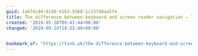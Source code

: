 ```yaml
---
guid: 1a674c84-01d0-41b3-9360-1c237d0aa5f4
title: The difference between keyboard and screen reader navigation – Tink
created: '2019-05-28T09:41:44+00:00'
changed: '2019-09-24T14:32:40+00:00'


bookmark_of: 'https://tink.uk/the-difference-between-keyboard-and-screen-reader-navigation/'
---
```


